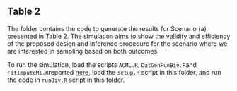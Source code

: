 ## Table 2

The folder contains the code to generate the results for Scenario (a) presented in Table 2. The simulation aims to show the validity and efficiency of the proposed design and inference procedure for the scenario where we are interested in sampling based on both outcomes.

To run the simulation, load the scripts `ACML.R`, `DatGenFunBiv.R`and `FitImputeMI.R`reported [here](https://github.com/ChiaraDG/MultivariateODS_LMM/tree/main/Simulation%20Studies), load the `setup.R` script in this folder, and run the code in `runBiv.R` script in this folder.
